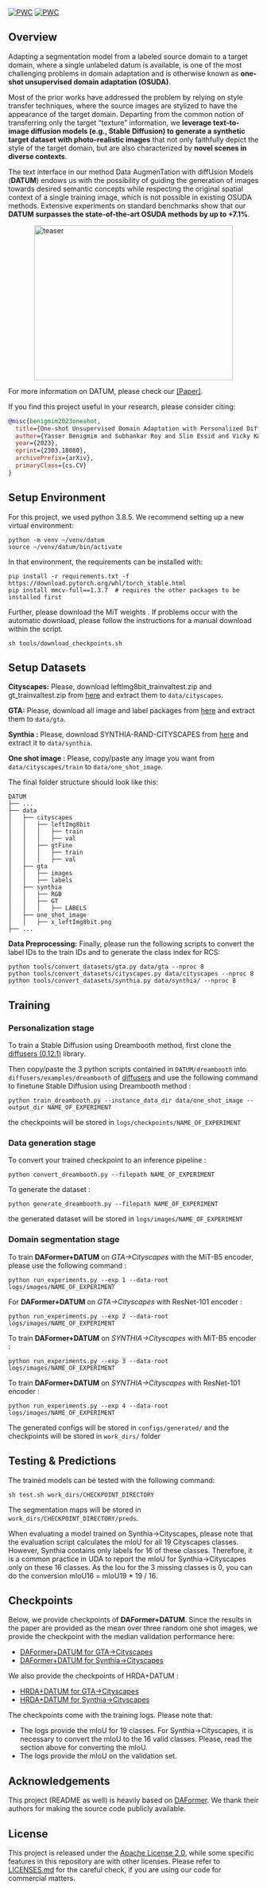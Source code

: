 [![PWC](https://img.shields.io/endpoint.svg?url=https://paperswithcode.com/badge/one-shot-unsupervised-domain-adaptation-with/one-shot-unsupervised-domain-adaptation-on)](https://paperswithcode.com/sota/one-shot-unsupervised-domain-adaptation-on?p=one-shot-unsupervised-domain-adaptation-with)
[![PWC](https://img.shields.io/endpoint.svg?url=https://paperswithcode.com/badge/one-shot-unsupervised-domain-adaptation-with/one-shot-unsupervised-domain-adaptation-on-1)](https://paperswithcode.com/sota/one-shot-unsupervised-domain-adaptation-on-1?p=one-shot-unsupervised-domain-adaptation-with)
## Overview
Adapting a segmentation model from a labeled source
domain to a target domain, where a single unlabeled datum
is available, is one of the most challenging problems in
domain adaptation and is otherwise known as **one-shot unsupervised
domain adaptation (OSUDA)**.

Most of the prior
works have addressed the problem by relying on style transfer
techniques, where the source images are stylized to have
the appearance of the target domain. Departing from the
common notion of transferring only the target “texture” information,
we **leverage text-to-image diffusion models (e.g.,
Stable Diffusion) to generate a synthetic target dataset with
photo-realistic images** that not only faithfully depict the
style of the target domain, but are also characterized by
**novel scenes in diverse contexts**.

The text interface in our
method Data AugmenTation with diffUsion Models (**DATUM**)
endows us with the possibility of guiding the generation
of images towards desired semantic concepts while
respecting the original spatial context of a single training
image, which is not possible in existing OSUDA methods.
Extensive experiments on standard benchmarks show that
our **DATUM surpasses the state-of-the-art OSUDA methods by up to +7.1%**. 

<img src="resources/teaser.png" alt= "teaser" width=400 height=311 style="display: block; margin: 0 auto">

For more information on DATUM, please check our
[[Paper]](https://arxiv.org/abs/2303.18080).



If you find this project useful in your research, please consider citing: 
```bibtex
@misc{benigmim2023oneshot,
  title={One-shot Unsupervised Domain Adaptation with Personalized Diffusion Models}, 
  author={Yasser Benigmim and Subhankar Roy and Slim Essid and Vicky Kalogeiton and Stéphane Lathuilière},
  year={2023},
  eprint={2303.18080},
  archivePrefix={arXiv},
  primaryClass={cs.CV}
}
```


## Setup Environment

For this project, we used python 3.8.5. We recommend setting up a new virtual
environment:

```shell
python -m venv ~/venv/datum
source ~/venv/datum/bin/activate
```

In that environment, the requirements can be installed with:

```shell
pip install -r requirements.txt -f https://download.pytorch.org/whl/torch_stable.html
pip install mmcv-full==1.3.7  # requires the other packages to be installed first
```

Further, please download the MiT weights . If problems occur with the automatic download, please follow
the instructions for a manual download within the script.

```shell
sh tools/download_checkpoints.sh
```


## Setup Datasets

**Cityscapes:** Please, download leftImg8bit_trainvaltest.zip and
gt_trainvaltest.zip from [here](https://www.cityscapes-dataset.com/downloads/)
and extract them to `data/cityscapes`.

**GTA:** Please, download all image and label packages from
[here](https://download.visinf.tu-darmstadt.de/data/from_games/) and extract
them to `data/gta`.

**Synthia :** Please, download SYNTHIA-RAND-CITYSCAPES from
[here](http://synthia-dataset.net/downloads/) and extract it to `data/synthia`.

**One shot image :** Please, copy/paste any image you want from `data/cityscapes/train` to
`data/one_shot_image`.


The final folder structure should look like this:

```none
DATUM
├── ...
├── data
│   ├── cityscapes
│   │   ├── leftImg8bit
│   │   │   ├── train
│   │   │   ├── val
│   │   ├── gtFine
│   │   │   ├── train
│   │   │   ├── val
│   ├── gta
│   │   ├── images
│   │   ├── labels
│   ├── synthia
│   │   ├── RGB
│   │   ├── GT
│   │   │   ├── LABELS
│   ├── one_shot_image
│   │   ├── x_leftImg8bit.png
├── ...
```

**Data Preprocessing:** Finally, please run the following scripts to convert the label IDs to the
train IDs and to generate the class index for RCS:

```shell
python tools/convert_datasets/gta.py data/gta --nproc 8
python tools/convert_datasets/cityscapes.py data/cityscapes --nproc 8
python tools/convert_datasets/synthia.py data/synthia/ --nproc 8
```

## Training

### Personalization stage

To train a Stable Diffusion using Dreambooth method, first clone the
[diffusers (0.12.1)](https://github.com/huggingface/diffusers/tree/v0.12.1-patch) library.

Then copy/paste the 3 python scripts contained in `DATUM/dreambooth` into `diffusers/examples/dreambooth` of 
[diffusers](https://github.com/huggingface/diffusers/tree/v0.12.1-patch) and use the following command to finetune 
Stable Diffusion using Dreambooth method :
    
```shell
python train_dreambooth.py --instance_data_dir data/one_shot_image --output_dir NAME_OF_EXPERIMENT
```
the checkpoints will be stored in `logs/checkpoints/NAME_OF_EXPERIMENT`
### Data generation stage
To convert your trained checkpoint to an inference pipeline :
```shell
python convert_dreambooth.py --filepath NAME_OF_EXPERIMENT
```
To generate the dataset :
```shell
python generate_dreambooth.py --filepath NAME_OF_EXPERIMENT
```

the generated dataset will be stored in `logs/images/NAME_OF_EXPERIMENT`


### Domain segmentation stage
To train **DAFormer+DATUM** on *GTA→Cityscapes* with the MiT-B5 encoder, please use the following command :

```shell
python run_experiments.py --exp 1 --data-root logs/images/NAME_OF_EXPERIMENT
```
For **DAFormer+DATUM** on *GTA→Cityscapes* with ResNet-101 encoder :
```shell
python run_experiments.py --exp 2 --data-root logs/images/NAME_OF_EXPERIMENT
```
To train **DAFormer+DATUM** on *SYNTHIA→Cityscapes* with MiT-B5 encoder :
```shell
python run_experiments.py --exp 3 --data-root logs/images/NAME_OF_EXPERIMENT
```
To train **DAFormer+DATUM** on *SYNTHIA→Cityscapes* with  ResNet-101 encoder :
```shell
python run_experiments.py --exp 4 --data-root logs/images/NAME_OF_EXPERIMENT
```

The generated configs will be stored in `configs/generated/` and the checkpoints will be stored in 
`work_dirs/` folder

## Testing & Predictions

The trained models can be tested with the following command:

```shell
sh test.sh work_dirs/CHECKPOINT_DIRECTORY
```
The segmentation maps will be stored in `work_dirs/CHECKPOINT_DIRECTORY/preds`.

When evaluating a model trained on Synthia→Cityscapes, please note that the
evaluation script calculates the mIoU for all 19 Cityscapes classes. However,
Synthia contains only labels for 16 of these classes. Therefore, it is a common
practice in UDA to report the mIoU for Synthia→Cityscapes only on these 16
classes. As the Iou for the 3 missing classes is 0, you can do the conversion
mIoU16 = mIoU19 * 19 / 16.


## Checkpoints

Below, we provide checkpoints of **DAFormer+DATUM**.
Since the results in the paper are provided as the mean over three random one shot images, 
we provide the checkpoint with the median validation performance here:

* [DAFormer+DATUM for GTA→Cityscapes](https://drive.google.com/file/d/14FQ6bwGRn00kFJmwwYafudQOWEiXqTko/view?usp=share_link)
* [DAFormer+DATUM for Synthia→Cityscapes](https://drive.google.com/file/d/1QTQeiT3B1ixGy9fquBj26DGYXSXW3d1S/view?usp=share_link)

We also provide the checkpoints of HRDA+DATUM :
* [HRDA+DATUM for GTA→Cityscapes](https://drive.google.com/file/d/1ktz4L9i4iA11WGH657VDA75Ekl9r6eXA/view?usp=share_link)
* [HRDA+DATUM for Synthia→Cityscapes](https://drive.google.com/file/d/1qvZil3GBUHts5WMuXtMTy13mFIGGlo_-/view?usp=share_link)

The checkpoints come with the training logs. Please note that:

* The logs provide the mIoU for 19 classes. For Synthia→Cityscapes, it is
  necessary to convert the mIoU to the 16 valid classes. Please, read the
  section above for converting the mIoU.
* The logs provide the mIoU on the validation set.


## Acknowledgements

This project (README as well) is heavily based on [DAFormer](https://github.com/lhoyer/DAFormer). We thank their
authors for making the source code publicly available.

## License

This project is released under the [Apache License 2.0](LICENSE), while some 
specific features in this repository are with other licenses. Please refer to 
[LICENSES.md](LICENSES.md) for the careful check, if you are using our code for 
commercial matters.
